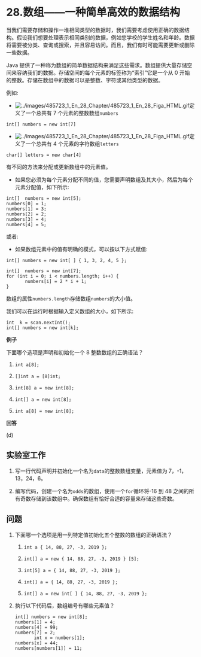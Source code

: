 # 28.数组——一种简单高效的数据结构

当我们需要存储和操作一堆相同类型的数据时，我们需要考虑使用正确的数据结构。假设我们想要处理表示相同类别的数据，例如您学校的学生姓名和年龄。数据将需要被分类、查询或搜索，并且容易访问。而且，我们有时可能需要更新或删除一些数据。

Java 提供了一种称为数组的简单数据结构来满足这些需求。数组提供大量存储空间来容纳我们的数据。存储空间的每个元素的标签称为“索引”它是一个从 0 开始的整数。存储在数组中的数据可以是整数、字符或其他类型的数据。

例如:

*   ![../images/485723_1_En_28_Chapter/485723_1_En_28_Figa_HTML.gif](../images/485723_1_En_28_Chapter/485723_1_En_28_Figa_HTML.gif)定义了一个总共有 7 个元素的整数数组`numbers`

```
int[] numbers = new int[7]

```

*   ![../images/485723_1_En_28_Chapter/485723_1_En_28_Figa_HTML.gif](../images/485723_1_En_28_Chapter/485723_1_En_28_Figa_HTML.gif)定义了一个总共有 4 个元素的字符数组`letters`

```
char[] letters = new char[4]

```

有不同的方法来分配或更新数组中的元素值。

*   如果您必须为每个元素分配不同的值，您需要声明数组及其大小，然后为每个元素分配值，如下所示:

```
int[]  numbers = new int[5];
numbers[0] = 1;
numbers[1] = 3;
numbers[2] = 2;
numbers[3] = 4;
numbers[4] = 5;

```

或者:

*   如果数组元素中的值有明确的模式，可以按以下方式赋值:

```
int[] numbers = new int[ ] { 1, 3, 2, 4, 5 };

```

```
int[]  numbers = new int[7];
for (int i = 0; i < numbers.length; i++) {
       numbers[i] = 2 * i + 1;
}

```

数组的属性`numbers.length`存储数组`numbers`的大小值。

我们可以在运行时根据输入定义数组的大小，如下所示:

```
int  k = scan.nextInt();
int[] numbers = new int[k];

```

**例子**

下面哪个选项是声明和初始化一个 8 整数数组的正确语法？

1.  `int a[8];`

2.  `[]int a = [8]int;`

3.  `int[8] a = new int[8];`

4.  `int[] a = new int[8];`

5.  `int a[8] = new int[8];`

**回答**

(d)

## 实验室工作

1.  写一行代码声明并初始化一个名为`data`的整数数组变量，元素值为 7，-1，13，24，6。

2.  编写代码，创建一个名为`odds`的数组，使用一个`for`循环将-16 到 48 之间的所有奇数存储到该数组中。确保数组有恰好合适的容量来存储这些奇数。

## 问题

1.  下面哪一个选项是用一列特定值初始化五个整数的数组的正确语法？
    1.  `int a { 14, 88, 27, -3, 2019 };`

    2.  `int[] a = new { 14, 88, 27, -3, 2019 } [5];`

    3.  `int[5] a = { 14, 88, 27, -3, 2019 };`

    4.  `int[] a = { 14, 88, 27, -3, 2019 };`

    5.  `int[] a = new int[ ] { 14, 88, 27, -3, 2019 };`

2.  执行以下代码后，数组编号有哪些元素值？

    ```
    int[] numbers = new int[8];
    numbers[1] = 4;
    numbers[4] = 99;
    numbers[7] = 2;
           int x = numbers[1];
    numbers[x] = 44;
    numbers[numbers[1]] = 11;

    ```
